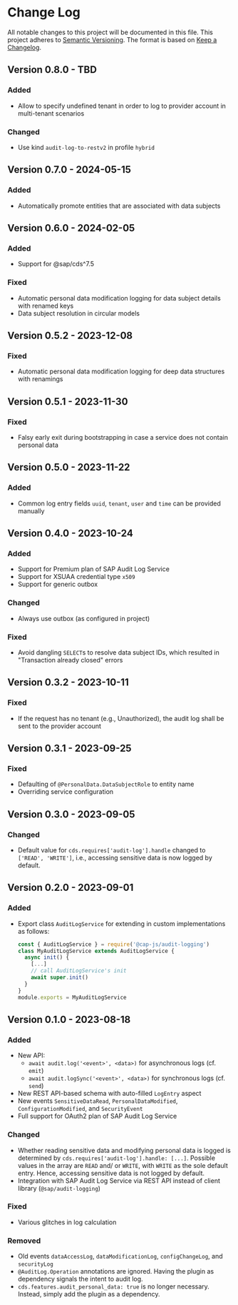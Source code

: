 # Change Log

All notable changes to this project will be documented in this file.
This project adheres to [Semantic Versioning](http://semver.org/).
The format is based on [Keep a Changelog](http://keepachangelog.com/).

## Version 0.8.0 - TBD

### Added

- Allow to specify undefined tenant in order to log to provider account in multi-tenant scenarios

### Changed

- Use kind `audit-log-to-restv2` in profile `hybrid`

## Version 0.7.0 - 2024-05-15

### Added

- Automatically promote entities that are associated with data subjects

## Version 0.6.0 - 2024-02-05

### Added

- Support for @sap/cds^7.5

### Fixed

- Automatic personal data modification logging for data subject details with renamed keys
- Data subject resolution in circular models

## Version 0.5.2 - 2023-12-08

### Fixed

- Automatic personal data modification logging for deep data structures with renamings

## Version 0.5.1 - 2023-11-30

### Fixed

- Falsy early exit during bootstrapping in case a service does not contain personal data

## Version 0.5.0 - 2023-11-22

### Added

- Common log entry fields `uuid`, `tenant`, `user` and `time` can be provided manually

## Version 0.4.0 - 2023-10-24

### Added

- Support for Premium plan of SAP Audit Log Service
- Support for XSUAA credential type `x509`
- Support for generic outbox

### Changed

- Always use outbox (as configured in project)

### Fixed

- Avoid dangling `SELECT`s to resolve data subject IDs, which resulted in "Transaction already closed" errors

## Version 0.3.2 - 2023-10-11

### Fixed

- If the request has no tenant (e.g., Unauthorized), the audit log shall be sent to the provider account

## Version 0.3.1 - 2023-09-25

### Fixed

- Defaulting of `@PersonalData.DataSubjectRole` to entity name
- Overriding service configuration

## Version 0.3.0 - 2023-09-05

### Changed

- Default value for `cds.requires['audit-log'].handle` changed to `['READ', 'WRITE']`, i.e., accessing sensitive data is now logged by default.

## Version 0.2.0 - 2023-09-01

### Added

- Export class `AuditLogService` for extending in custom implementations as follows:
  ```js
  const { AuditLogService } = require('@cap-js/audit-logging')
  class MyAuditLogService extends AuditLogService {
    async init() {
      [...]
      // call AuditLogService's init
      await super.init()
    }
  }
  module.exports = MyAuditLogService
  ```

## Version 0.1.0 - 2023-08-18

### Added

- New API:
  - `await audit.log('<event>', <data>)` for asynchronous logs (cf. `emit`)
  - `await audit.logSync('<event>', <data>)` for synchronous logs (cf. `send`)
- New REST API-based schema with auto-filled `LogEntry` aspect
- New events `SensitiveDataRead`, `PersonalDataModified`, `ConfigurationModified`, and `SecurityEvent`
- Full support for OAuth2 plan of SAP Audit Log Service

### Changed

- Whether reading sensitive data and modifying personal data is logged is determined by `cds.requires['audit-log'].handle: [...]`.
  Possible values in the array are `READ` and/ or `WRITE`, with `WRITE` as the sole default entry.
  Hence, accessing sensitive data is not logged by default.
- Integration with SAP Audit Log Service via REST API instead of client library (`@sap/audit-logging`)

### Fixed

- Various glitches in log calculation

### Removed

- Old events `dataAccessLog`, `dataModificationLog`, `configChangeLog`, and `securityLog`
- `@AuditLog.Operation` annotations are ignored. Having the plugin as dependency signals the intent to audit log.
- `cds.features.audit_personal_data: true` is no longer necessary. Instead, simply add the plugin as a dependency.
